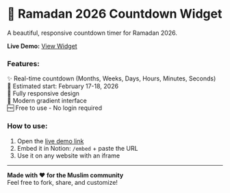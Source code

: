 # 🌙 Ramadan 2026 Countdown Widget

A beautiful, responsive countdown timer for Ramadan 2026.

**Live Demo:** [View Widget](https://ton-username.github.io/ramadan-countdown/)

### Features:
✨ Real-time countdown (Months, Weeks, Days, Hours, Minutes, Seconds)  
📅 Estimated start: February 17-18, 2026  
📱 Fully responsive design  
🎨 Modern gradient interface  
🆓 Free to use - No login required

### How to use:
1. Open the [live demo link](https://ton-username.github.io/ramadan-countdown/)
2. Embed it in Notion: `/embed` + paste the URL
3. Use it on any website with an iframe

---

**Made with ❤️ for the Muslim community**  
Feel free to fork, share, and customize!
